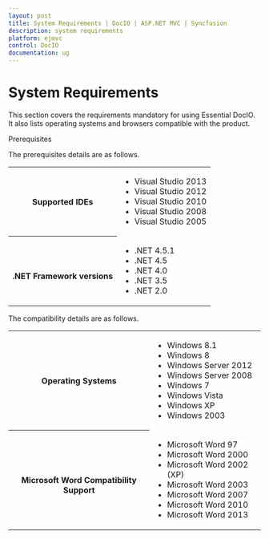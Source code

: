 ```yaml
---
layout: post
title: System Requirements | DocIO | ASP.NET MVC | Syncfusion
description: system requirements
platform: ejmvc
control: DocIO
documentation: ug
---
```


# System Requirements

This section covers the requirements mandatory for using Essential DocIO. It also lists operating systems and browsers compatible with the product.

Prerequisites

The prerequisites details are as follows.


<table>
<tr>
<th>
Supported IDEs</th><td>
<ul><li> Visual Studio 2013</li><li> Visual Studio 2012</li><li> Visual Studio 2010 </li><li> Visual Studio 2008 </li><li> Visual Studio 2005</li></ul></td></tr>
<tr>
<th>
<br>.NET Framework versions</th><td>
<ul><li> .NET 4.5.1</li><li> .NET 4.5</li><li> .NET 4.0</li><li>.NET 3.5</li><li> .NET 2.0</li></ul></td></tr>
</table>



The compatibility details are as follows.


<table>
<tr>
<th>
Operating Systems</th><td>
<ul><li> Windows 8.1</li><li> Windows 8</li><li> Windows Server 2012</li><li> Windows Server 2008</li><li> Windows 7</li><li> Windows Vista</li><li> Windows XP</li><li> Windows 2003</li></ul></td></tr>
<tr>
<th>
<br>Microsoft Word Compatibility Support</th><td>
<ul><li> Microsoft Word 97</li><li> Microsoft Word 2000</li><li> Microsoft Word 2002 (XP)</li><li> Microsoft Word 2003</li><li> Microsoft Word 2007</li><li> Microsoft Word 2010</li><li> Microsoft Word 2013</li></ul></td></tr>
</table>



